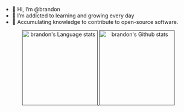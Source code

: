 

- 👋 Hi, I’m @brandon
- 🌱 I’m addicted to learning and growing every day
- 🌼 Accumulating knowledge to contribute to open-source software.


 

<div align="center"> 
<a href="">
<img height=200 src="https://github-readme-stats-git-master-rstaa-rickstaa.vercel.app//api/top-langs/?username=nguyenlethaihoang&layout=compact&langs_count=10&hide_border=1&role=OWNER,COLLABORATOR#gh-light-mode-only" alt="brandon's Language stats" />
</a>
<a href="">
<img height=200 src="https://github-readme-stats-git-master-rstaa-rickstaa.vercel.app//api?username=nguyenlethaihoang&show_icons=true&count_private=true&line_height=28&hide_border=1&include_all_commits=true&card_width=450&role=OWNER,COLLABORATOR&exclude_repo=github-readme-stats#gh-light-mode-only" alt="brandon's Github stats" />
</a>
</div
